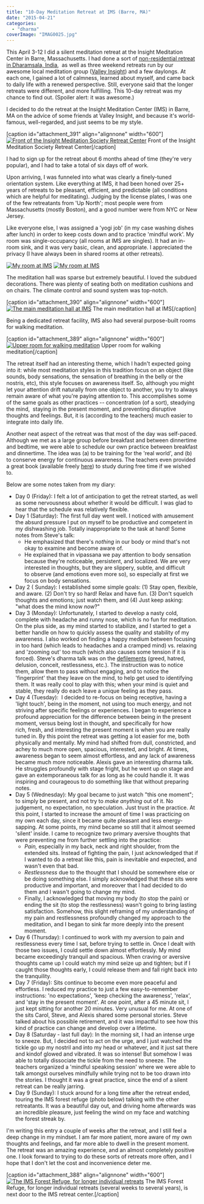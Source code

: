 ```yaml
---
title: "10-Day Meditation Retreat at IMS (Barre, MA)"
date: "2015-04-21"
categories:
  - "dharma"
coverImage: "IMAG0025.jpg"
---
```


This April 3-12 I did a silent meditation retreat at the Insight Meditation Center in Barre, Massachusetts. I had done a sort of [non-residential retreat in Dharamsala, India](http://www.rdchambers.net/uncategorized/2010/06/11/settling-in/),  as well as three weekend retreats run by our awesome local meditation group ([Valley Insight](http://valleyinsight.org/)) and a few daylongs. At each one, I gained a lot of calmness, learned about myself, and came back to daily life with a renewed perspective. Still, everyone said that the longer retreats were different, and more fulfilling. This 10-day retreat was my chance to find out. (Spoiler alert: it was awesome.)

I decided to do the retreat at the Insight Meditation Center (IMS) in Barre, MA on the advice of some friends at Valley Insight, and because it's world-famous, well-regarded, and just seems to be my style.

\[caption id="attachment_391" align="alignnone" width="600"\][![Front of the Insight Meditation Society Retreat Center](images/IMAG0030-600x339.jpg)](/wp-content/uploads/2015/04/IMAG0030.jpg) Front of the Insight Meditation Society Retreat Center\[/caption\]



I had to sign up for the retreat about 6 months ahead of time (they're very popular), and I had to take a total of six days off of work.

Upon arriving, I was funneled into what was clearly a finely-tuned orientation system. Like everything at IMS, it had been honed over 25+ years of retreats to be pleasant, efficient, and predictable (all conditions which are helpful for meditating). Judging by the license plates, I was one of the few retreatants from 'Up North'; most people were from Massachusetts (mostly Boston), and a good number were from NYC or New Jersey.

Like everyone else, I was assigned a 'yogi job' (in my case washing dishes after lunch) in order to keep costs down and to practice 'mindful work'. My room was single-occupancy (all rooms at IMS are singles). It had an in-room sink, and it was very basic, clean, and appropriate. I appreciated the privacy (I have always been in shared rooms at other retreats).

[![My room at IMS](images/SAM_0144-150x150.jpg)](/wp-content/uploads/2015/04/SAM_0144.jpg) [![My room at IMS](images/SAM_0145-150x150.jpg)](/wp-content/uploads/2015/04/SAM_0145.jpg)

The meditation hall was sparse but extremely beautiful. I loved the subdued decorations. There was plenty of seating both on meditation cushions and on chairs. The climate control and sound system was top-notch.

\[caption id="attachment_390" align="alignnone" width="600"\][![The main meditation hall at IMS](images/IMAG0025-600x339.jpg)](/wp-content/uploads/2015/04/IMAG0025.jpg) The main meditation hall at IMS\[/caption\]



Being a dedicated retreat facility, IMS also had several purpose-built rooms for walking meditation.

\[caption id="attachment_389" align="alignnone" width="600"\][![Upper room for walking meditation](images/IMAG0021-600x339.jpg)](/wp-content/uploads/2015/04/IMAG0021.jpg) Upper room for walking meditation\[/caption\]





The retreat itself had an interesting theme, which I hadn't expected going into it: while most meditation styles in this tradition focus on an object (like sounds, body sensations, the sensation of breathing in the belly or the nostris, etc), this style focuses on awareness itself. So, although you might let your attention drift naturally from one object to another, you try to always remain aware of what you're paying attention to. This accomplishes some of the same goals as other practices -- concentration (of a sort), steadying the mind,  staying in the present moment, and preventing disruptive thoughts and feelings. But, it is (according to the teachers) much easier to integrate into daily life.

Another neat aspect of the retreat was that most of the day was self-paced. Although we met as a large group before breakfast and between dinnertime and bedtime, we were able to schedule our own practice between breakfast and dinnertime. The idea was (a) to be training for the 'real world', and (b) to conserve energy for continuous awareness. The teachers even provided a great book (available freely [here](http://sayadawutejaniya.org/wp-content/uploads/2011/07/Dhamma-Everywhere-Ashin-Tejaniya.pdf)) to study during free time if we wished to.

Below are some notes taken from my diary:

- Day 0 (Friday): I felt a lot of anticipation to get the retreat started, as well as some nervousness about whether it would be difficult. I was glad to hear that the schedule was relatively flexible.
- Day 1 (Saturday): The first full day went well. I noticed with amusement the absurd pressure I put on myself to be productive and competent in my dishwashing job. Totally inappropriate to the task at hand! Some notes from Steve's talk:
  - He emphasized that there's *nothing* in our body or mind that's not okay to examine and become aware of.
  - He explained that in vipassana we pay attention to body sensation because they're noticeable, persistent, and localized. We are very interested in thoughts, but they are slippery, subtle, and difficult to observe (and emotions even more so), so especially at first we focus on body sensations.
- Day 2 ( Sunday): I established some simple goals: (1) Stay open, flexible, and aware. (2) Don't try so hard! Relax and have fun. (3) Don't squelch thoughts and emotions; just watch them, and (4) Just keep asking: "what does the mind know *now*?"
- Day 3 (Monday): Unfortunately, I started to develop a nasty cold, complete with headache and runny nose, which is no fun for meditation. On the plus side, as my mind started to stabilize, and I started to get a better handle on how to quickly assess the quality and stability of my awareness. I also worked on finding a happy medium between focusing in too hard (which leads to headaches and a cramped mind) vs. relaxing and 'zooming out' too much (which also causes some tension if it is forced). Steve's dharma talk was on the [defilements](http://en.wikipedia.org/wiki/Kleshas_%28Buddhism%29) (greed, hatred, delusion, conceit, restlessness, etc.). The instruction was to notice them, allow them to pass without engaging, and to notice the 'fingerprint' that they leave on the mind, to help get used to identifying them. It was really cool to play with this; when your mind is quiet and stable, they really do each leave a unique feeling as they pass.
- Day 4 (Tuesday):  I decided to re-focus on being receptive, having a 'light touch', being in the moment, not using too much energy, and not striving after specific feelings or experiences. I began to experience a profound appreciation for the difference between being in the present moment, versus being lost in thought, and specifically for how rich, fresh, and interesting the present moment is when you are really tuned in. By this point the retreat was getting a lot easier for me, both physically and mentally. My mind had shifted from dull, constricted, and achey to much more open, spacious, interested, and bright. At times, awareness began to seem almost effortless, and any lack of awareness became much more noticeable. Alexis gave an interesting dharma talk. He struggles profoundly with stage fright, but he went up on stage and gave an extemporaneous talk for as long as he could handle it. It was inspiring and courageous to do something like that without preparing notes.
- Day 5 (Wednesday): My goal became to just watch "this one moment"; to simply be present, and not try to *make anything* out of it. No judgement, no expectation, no speculation. Just trust in the practice. At this point, I started to increase the amount of time I was practicing on my own each day, since it became quite pleasant and less energy-sapping. At some points, my mind became so still that it almost seemed 'silent' inside. I came to recognize two primary aversive thoughts that were preventing me from further settling into the practice:
  - _Pain,_ especially in my back, neck and right shoulder, from the extended sits. Instead of fighting the pain, I just acknowledged that if I wanted to do a retreat like this, pain is inevitable and expected, and wasn't even that bad.
  - _Restlessness_ due to the thought that I should be somewhere else or be doing something else. I simply acknowledged that these sits were productive and important, and moreover that I had decided to do them and I wasn't going to change my mind.
  - Finally, I acknowledged that moving my body (to stop the pain) or ending the sit (to stop the restlessness) wasn't going to bring lasting satisfaction. Somehow, this slight reframing of my understanding of my pain and restlessness profoundly changed my approach to the meditation, and I began to sink far more deeply into the present moment.
- Day 6 (Thursday): I continued to work with my aversion to pain and restlessness every time I sat, before trying to settle in. Once I dealt with those two issues, I could settle down almost effortlessly. My mind became exceedingly tranquil and spacious. When craving or aversive thoughts came up I could watch my mind seize up and tighten; but if I caught those thoughts early, I could release them and fall right back into the tranquility.
- Day 7 (Friday): Sits continue to become even more peaceful and effortless. I reduced my practice to just a few easy-to-remember instructions: 'no expectations', 'keep checking the awareness', 'relax', and 'stay in the present moment'. At one point, after a 45 minute sit, I just kept sitting for another 20 minutes. Very unusual for me. At one of the sits Carol, Steve, and Alexis shared some personal stories. Steve talked about his possible retirement, and it was impactful to see how this kind of practice can change and develop over a lifetime.
- Day 8 (Saturday - last full day): In the morning sit, I had an intense urge to sneeze. But, I decided not to act on the urge, and I just watched the tickle go up my nostril and into my head or whatever, and it just sat there and kindof glowed and vibrated. It was so intense! But somehow I was able to totally dissociate the tickle from the need to sneeze. The teachers organized a 'mindful speaking session' where we were able to talk amongst ourselves mindfully while trying not to be too drawn into the stories. I thought it was a great practice, since the end of a silent retreat can be really jarring.
- Day 9 (Sunday): I stuck around for a long time after the retreat ended, touring the IMS forest refuge (photo below) talking with the other retreatants. It was a beautiful day out, and driving home afterwards was an incredible pleasure, just feeling the wind on my face and watching the forest streak by.

I'm writing this entry a couple of weeks after the retreat, and I still feel a deep change in my mindset. I am far more patient, more aware of my own thoughts and feelings, and far more able to dwell in the present moment. The retreat was an amazing experience, and an almost completely positive one. I look forward to trying to do these sorts of retreats more often, and I hope that I don't let the cost and inconvenience deter me.

\[caption id="attachment_388" align="alignnone" width="600"\][![The IMS Forest Refuge, for longer individual retreats](images/IMAG0019-600x339.jpg)](/wp-content/uploads/2015/04/IMAG0019.jpg) The IMS Forest Refuge, for longer individual retreats (several weeks to several years), is next door to the IMS retreat center.\[/caption\]
